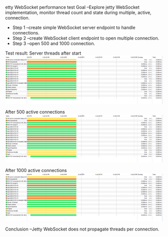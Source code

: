 etty WebSocket performance test
Goal –Explore jetty WebSocket implementation, monitor thread count and state during multiple, active, connection.

- Step 1 –create simple WebSocket server endpoint to handle connections.
- Step 2 –create WebSocket client endpoint to open multiple connection.
- Step 3 –open 500 and 1000 connection.

Test result:
Server threads after start
![image1](https://github.com/zgnachvi/cartrack-sockets/blob/master/1.png)


After 500 active connections
![image2](https://github.com/zgnachvi/cartrack-sockets/blob/master/1.png)

After 1000 active connections
![image3](https://github.com/zgnachvi/cartrack-sockets/blob/master/1.png)

Conclusion –Jetty WebSocket does not propagate threads per connection.
